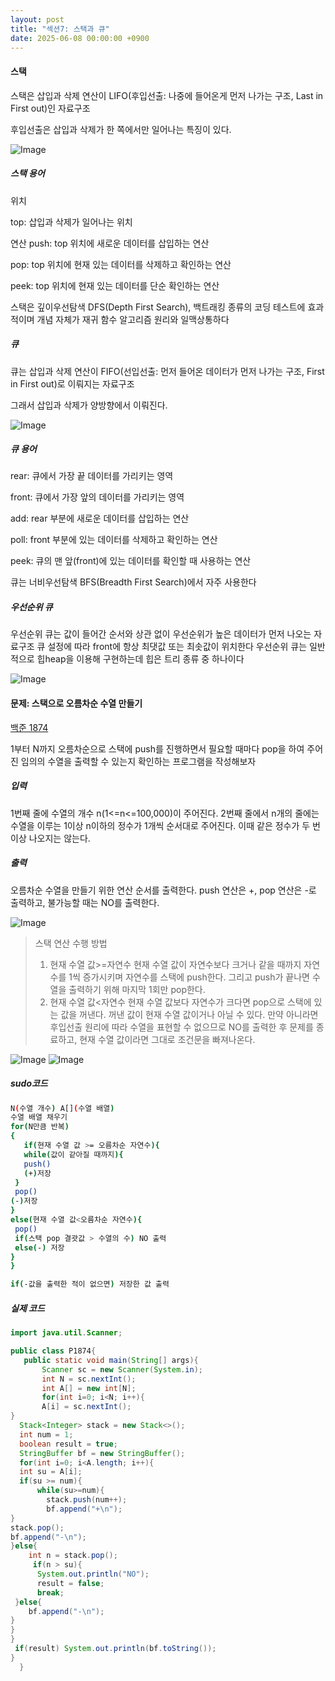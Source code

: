 ```yaml
---
layout: post
title: "섹션7: 스택과 큐"
date: 2025-06-08 00:00:00 +0900
---
```


#### 스택
스택은 삽입과 삭제 연산이 LIFO(후입선출: 나중에 들어온게 먼저 나가는 구조, Last in First out)인 자료구조 

후입선출은 삽입과 삭제가 한 쪽에서만 일어나는 특징이 있다. 

![Image](https://github.com/user-attachments/assets/015de99a-3c47-473b-be18-19097128c573)

##### 스택 용어 
위치

top: 삽입과 삭제가 일어나는 위치 

연산
push: top 위치에 새로운 데이터를 삽입하는 연산

pop: top 위치에 현재 있는 데이터를 삭제하고 확인하는 연산

peek: top 위치에 현재 있는 데이터를 단순 확인하는 연산 


스택은 깊이우선탐색 DFS(Depth First Search), 백트래킹 종류의 코딩 테스트에 효과적이며 개념 자체가 재귀 함수 알고리즘 원리와 일맥상통하다

##### 큐 
큐는 삽입과 삭제 연산이 FIFO(선입선출: 먼저 들어온 데이터가 먼저 나가는 구조, First in First out)로 이뤄지는 자료구조

그래서 삽입과 삭제가 양방향에서 이뤄진다.

![Image](https://github.com/user-attachments/assets/7e1e90a7-d82f-4cac-944d-7295d6b80e88)

##### 큐 용어
rear: 큐에서 가장 끝 데이터를 가리키는 영역

front: 큐에서 가장 앞의 데이터를 가리키는 영역

add: rear 부분에 새로운 데이터를 삽입하는 연산

poll: front 부분에 있는 데이터를 삭제하고 확인하는 연산

peek: 큐의 맨 앞(front)에 있는 데이터를 확인할 때 사용하는 연산 


큐는 너비우선탐색 BFS(Breadth First Search)에서 자주 사용한다 

#####  우선순위 큐 
우선순위 큐는 값이 들어간 순서와 상관 없이 우선순위가 높은 데이터가 먼저 나오는 자료구조 
큐 설정에 따라 front에 항상 최댓값 또는 최솟값이 위치한다 
우선순위 큐는 일반적으로 힙heap을 이용해 구현하는데 힙은 트리 종류 중 하나이다

![Image](https://github.com/user-attachments/assets/1449e5b7-c64f-4ce6-9d3d-036f04ac72a6)


#### 문제: 스택으로 오름차순 수열 만들기 
[백준 1874](https://www.acmicpc.net/problem/1874)


1부터 N까지 오름차순으로 스택에 push를 진행하면서 필요할 때마다 pop을 하여 주어진 임의의 수열을 출력할 수 있는지 확인하는 프로그램을 작성해보자 

##### 입력
1번째 줄에 수열의 개수 n(1<=n<=100,000)이 주어진다. 2번째 줄에서 n개의 줄에는 수열을 이루는 1이상 n이하의 정수가 1개씩 순서대로 주어진다. 이때 같은 정수가 두 번 이상 나오지는 않는다.

##### 출력
오름차순 수열을 만들기 위한 연산 순서를 출력한다. push 연산은 +, pop 연산은 -로 출력하고, 불가능할 때는 NO를 출력한다. 

![Image](https://github.com/user-attachments/assets/52fb630b-ab15-4819-9744-364a32add76f)

>스택 연산 수행 방법
>
>1. 현재 수열 값>=자연수
>   현재 수열 값이 자연수보다 크거나 같을 때까지 자연수를 1씩 증가시키며 자연수를 스택에 push한다. 그리고 push가 끝나면 수열을 출력하기 위해 마지막 1회만 pop한다.
>2. 현재 수열 값<자연수
>   현재 수열 값보다 자연수가 크다면 pop으로 스택에 있는 값을 꺼낸다. 꺼낸 값이 현재 수열 값이거나 아닐 수 있다.
>   만약 아니라면 후입선출 원리에 따라 수열을 표현할 수 없으므로 NO를 출력한 후 문제를 종료하고, 현재 수열 값이라면 그대로 조건문을 빠져나온다. 


![Image](https://github.com/user-attachments/assets/8c44eb0c-07dc-4480-958c-90d7e5a1f4a2)
![Image](https://github.com/user-attachments/assets/c2cac59c-5907-4a97-a9b5-c25083cb0e2e)


##### sudo코드
```bash
N(수열 개수) A[](수열 배열)
수열 배열 채우기
for(N만큼 반복)
{
   if(현재 수열 값 >= 오름차순 자연수){
   while(값이 같아질 때까지){
   push()
   (+)저장
 }
 pop()
(-)저장
}
else(현재 수열 값<오름차순 자연수){
 pop()
 if(스택 pop 결괏값 > 수열의 수) NO 출력
 else(-) 저장
}
}

if(-값을 출력한 적이 없으면) 저장한 값 출력
```

##### 실제 코드
```java
import java.util.Scanner;

public class P1874{
   public static void main(String[] args){
       Scanner sc = new Scanner(System.in);
       int N = sc.nextInt();
       int A[] = new int[N];
       for(int i=0; i<N; i++){
       A[i] = sc.nextInt();
}
  Stack<Integer> stack = new Stack<>();
  int num = 1;
  boolean result = true;
  StringBuffer bf = new StringBuffer();
  for(int i=0; i<A.length; i++){
  int su = A[i];
  if(su >= num){
      while(su>=num){
        stack.push(num++);
        bf.append("+\n");
}
stack.pop();
bf.append("-\n");
}else{
    int n = stack.pop();
     if(n > su){
      System.out.println("NO");
      result = false;
      break;
 }else{
    bf.append("-\n");
}
}
}
 if(result) System.out.println(bf.toString());
}
  }
```







